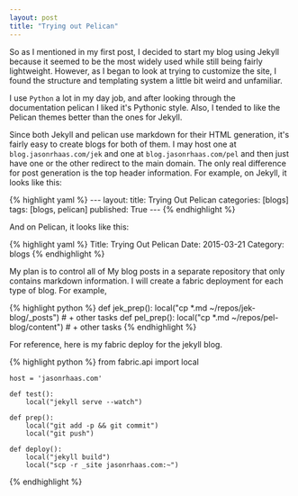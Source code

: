```yaml
---
layout: post
title: "Trying out Pelican"
---
```


So as I mentioned in my first post, I decided to start my blog using Jekyll because it seemed to be the most widely used while still being fairly lightweight. However, as I began to look at trying to customize the site, I found the structure and templating system a little bit weird and unfamiliar.

I use `Python` a lot in my day job, and after looking through the documentation pelican I liked it's Pythonic style. Also, I tended to like the Pelican themes better than the ones for Jekyll.

Since both Jekyll and pelican use markdown for their HTML generation, it's fairly easy to create blogs for both of them. I may host one at `blog.jasonrhaas.com/jek` and one at `blog.jasonrhaas.com/pel` and then just have one or the other redirect to the main domain. The only real difference for post generation is the top header information. For example, on Jekyll, it looks like this:

{% highlight yaml %}
	---
	layout: 
	title: Trying Out Pelican
	categories: [blogs]
	tags: [blogs, pelican]
	published: True
	---
{% endhighlight %}

And on Pelican, it looks like this:

{% highlight yaml %}
	Title: Trying Out Pelican
	Date: 2015-03-21
	Category: blogs
{% endhighlight %}

My plan is to control all of My blog posts in a separate repository that only contains markdown information. I will create a fabric deployment for each type of blog. For example,

{% highlight python %}
	def jek_prep():
		local("cp *.md ~/repos/jek-blog/_posts")
		# + other tasks
	def pel_prep():
		local("cp *.md ~/repos/pel-blog/content")
		# + other tasks
{% endhighlight %}

For reference, here is my fabric deploy for the jekyll blog.

{% highlight python %}
	from fabric.api import local

	host = 'jasonrhaas.com'

	def test():
		local("jekyll serve --watch")

	def prep():
	    local("git add -p && git commit")
	    local("git push")

	def deploy():
		local("jekyll build")
		local("scp -r _site jasonrhaas.com:~")
{% endhighlight %}
